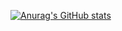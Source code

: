 [![Anurag's GitHub stats](https://github-readme-stats.vercel.app/api?username=sankethj)](https://github.com/anuraghazra/github-readme-stats)
